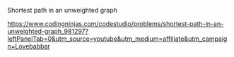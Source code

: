 Shortest path in an unweighted graph

https://www.codingninjas.com/codestudio/problems/shortest-path-in-an-unweighted-graph_981297?leftPanelTab=0&utm_source=youtube&utm_medium=affiliate&utm_campaign=Lovebabbar

